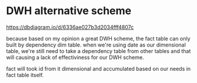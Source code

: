 # DWH alternative scheme

https://dbdiagram.io/d/6336ae027b3d2034fff4807c

because based on my opinion a great DWH scheme, the fact table can only built by dependency dim table. when we're using date
as our dimensional table, we're still need to take a dependency table from other tables and that will causing
a lack of effectiviness for our DWH scheme.

fact will took id from it dimensional and accumulated based on our needs in fact table itself.